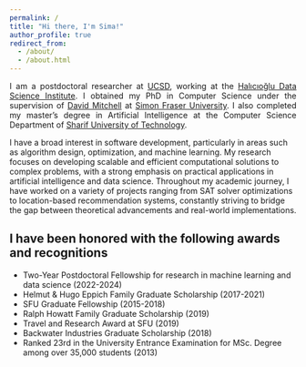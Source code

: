 ```yaml
---
permalink: /
title: "Hi there, I'm Sima!"
author_profile: true
redirect_from: 
  - /about/
  - /about.html
---
```


<p style="text-align: justify;">
I am a postdoctoral researcher at <a href="https://ucsd.edu/">UCSD</a>, working at the <a href="https://datascience.ucsd.edu/">Halıcıoğlu Data Science Institute</a>. I obtained my PhD in Computer Science under the supervision of <a href="https://www.cs.sfu.ca/~mitchell/">David Mitchell</a> at <a href="https://www.sfu.ca/">Simon Fraser University</a>. I also completed my master’s degree in Artificial Intelligence at the Computer Science Department of  <a href="https://en.sharif.ir/">Sharif University of Technology</a>.<br>

I have a broad interest in software development, particularly in areas such as algorithm design, optimization, and machine learning. My research focuses on developing scalable and efficient computational solutions to complex problems, with a strong emphasis on practical applications in artificial intelligence and data science. Throughout my academic journey, I have worked on a variety of projects ranging from SAT solver optimizations to location-based recommendation systems, constantly striving to bridge the gap between theoretical advancements and real-world implementations.
</p>


I have been honored with the following awards and recognitions
------

- Two-Year Postdoctoral Fellowship for research in machine learning and data science (2022-2024)
- Helmut & Hugo Eppich Family Graduate Scholarship (2017-2021)
- SFU Graduate Fellowship (2015-2018)
- Ralph Howatt Family Graduate Scholarship (2019)
- Travel and Research Award at SFU (2019)
- Backwater Industries Graduate Scholarship (2018)
- Ranked 23rd in the University Entrance Examination for MSc. Degree among over 35,000 students (2013)

